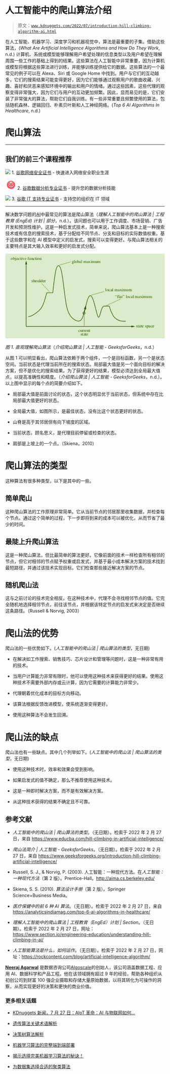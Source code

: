 # 人工智能中的爬山算法介绍

> 原文：[`www.kdnuggets.com/2022/07/introduction-hill-climbing-algorithm-ai.html`](https://www.kdnuggets.com/2022/07/introduction-hill-climbing-algorithm-ai.html)

在人工智能、机器学习、深度学习和机器视觉中，算法是最重要的子集。借助这些算法，(*What Are Artificial Intelligence Algorithms and How Do They Work*, n.d.) 计算机、系统或模型能够理解用户希望处理的信息类型以及用户希望在理解周围一些工作的基础上得到的结果。这些算法在人工智能中非常重要，因为计算机或模型将根据这些算法进行训练，并能够训练提供给它的数据。这些算法的一个最常见的例子可以在 Alexa、Siri 或 Google Home 中找到。用户与它们的互动越多，它们的搜索结果可能变得更好，因为它们能够通过观察用户的歌曲收藏、兴趣、喜好和厌恶来感知环境中的输出和用户的情绪。通过这些因素，这些代理的观察变得非常强大，因为它们与用户的互动更加频繁。因此，显而易见的是，它们安装了非常强大的算法，帮助它们自我训练。有一些非常重要且频繁使用的算法，包括随机森林、逻辑回归、朴素贝叶斯和人工神经网络。(*Top 6 AI Algorithms In Healthcare*, n.d.)

# 爬山算法

* * *

## 我们的前三个课程推荐

![](img/0244c01ba9267c002ef39d4907e0b8fb.png) 1\. [谷歌网络安全证书](https://www.kdnuggets.com/google-cybersecurity) - 快速进入网络安全职业生涯

![](img/e225c49c3c91745821c8c0368bf04711.png) 2\. [谷歌数据分析专业证书](https://www.kdnuggets.com/google-data-analytics) - 提升您的数据分析技能

![](img/0244c01ba9267c002ef39d4907e0b8fb.png) 3\. [谷歌 IT 支持专业证书](https://www.kdnuggets.com/google-itsupport) - 支持您的组织在 IT 领域

* * *

解决数学问题的[AI](https://algoscale.com/artificial-intelligence-solution-providers/)中最常见的算法是爬山算法（*理解人工智能中的爬山算法 | 工程教育 (EngEd) 计划 | 部分*，n.d.）。该问题也可以用于工作调度、市场营销、广告开发和预测性维护。这是一种启发式技术，简单来说，爬山算法基本上是一种搜索技术或有信息的搜索技术，基于分配给不同节点、分支和目标的实际数值权重。基于这些数字和在 AI 模型中定义的启发式，搜索可以变得更好。与爬山算法相关的主要特点是其大输入效率和更好的启发式分配。

![ 直观理解爬山算法 ](img/438d82a6436eab500dd5e62596800638.png)

*图 1\. 直观理解爬山算法*（*介绍爬山算法 | 人工智能 - GeeksforGeeks*，n.d.）

从图 1 可以明显看出，爬山算法依赖于两个组件，一个是目标函数，另一个是状态空间。当前状态是代理当前所在的搜索状态。局部最大值是另一个面向目标的解决方案，但不是优化的搜索结果。为了获得更好的结果，模型必须达到全局最大值点，以提高准确性和精度。（*介绍爬山算法 | 人工智能 - GeeksforGeeks*，n.d.）。以上图中显示的每个点的简要介绍如下。

+   局部最大值是前面讨论的状态，这个状态明显优于当前状态，但系统中存在比局部最大值更好的状态。

+   全局最大值，如图所示，是最佳状态，没有比这个状态更好的状态。

+   山脊是高于其邻居但有向下坡度的区域。

+   当前状态，顾名思义，是代理目前停留或检查的状态。

+   肩部是上坡上的一个点。（Skiena，2010）

# 爬山算法的类型

这种算法有很多种类型，以下是其中的一些。

## 简单爬山

这种爬山算法的工作原理非常简单。它从当前节点的邻居那里收集数据，并检查每个节点。通过这个简单的过程，下一步即将到来的成本可以被优化，从而节省了最少的时间。

## 最陡上升爬山算法

这是一种爬山算法，但比最简单的算法更好。它像前面的技术一样检查所有相邻的节点，但它对相邻的节点赋予权重或启发式，并基于最小成本解决方案的技术找到最短路径，并通过该技术实现目标。它们检查那些接近解决方案的节点。

## 随机爬山法

这与之前讨论的技术完全相反。在这种技术中，代理不会寻找相邻节点的值。它完全随机地选择相邻节点，前往该节点，并根据该特定节点的启发式来决定是否继续这条路径。（Russell & Norvig, 2003）

# 爬山法的优势

爬山法的一些优势如下。(*人工智能中的爬山法 | 爬山算法的类型*，无日期)

+   在解决如工作搜索、销售技巧、芯片设计和管理等问题时，这是一种非常有用的技术。

+   当用户计算能力非常有限时，他可以使用这种技术来获得更好的结果。使用这种技术不需要外部内存或云计算，因为它需要的计算能力非常少。

+   代理朝着优化成本的目标方向移动。

+   该算法根据反馈改进模型，使系统逐渐变得更好。

+   使用这种算法不会发生回溯。

# 爬山法的缺点

爬山法也有一些缺点。其中几个列举如下。(*人工智能中的爬山法 | 爬山算法的类型*，无日期)

+   使用这种技术时，效率和效果会受到影响。

+   如果启发式的值不确定，那么不推荐使用这种技术。

+   这是一种即时解决方案，而不是有效解决方案。

+   从这种技术获得的结果不确定且不可靠。

## 参考文献

+   *人工智能中的爬山法 | 爬山算法的类型*。（无日期）。检索于 2022 年 2 月 27 日，来自 https://www.educba.com/hill-climbing-in-artificial-intelligence/

+   *爬山法简介 | 人工智能 - GeeksforGeeks*。（无日期）。检索于 2022 年 2 月 27 日，来自 https://www.geeksforgeeks.org/introduction-hill-climbing-artificial-intelligence/

+   Russell, S. J., & Norvig, P. (2003). 人工智能：一种现代方法。在*人工智能：一种现代方法*（第 2 版）。Prentice-Hall。http://aima.cs.berkeley.edu/

+   Skiena, S. S. (2010). *算法设计手册*（第 2 版）。Springer Science+Business Media。

+   *医疗保健中的前 6 种 AI 算法*。（无日期）。检索于 2022 年 2 月 27 日，来自 https://analyticsindiamag.com/top-6-ai-algorithms-in-healthcare/

+   *理解人工智能中的爬山算法 | 工程教育（EngEd）计划 | Section*。（无日期）。检索于 2022 年 2 月 27 日，网址：https://www.section.io/engineering-education/understanding-hill-climbing-in-ai/

+   *人工智能算法是什么，如何运作*。（无日期）。检索于 2022 年 2 月 27 日，网址：https://rockcontent.com/blog/artificial-intelligence-algorithm/

**[Neeraj Agarwal](https://www.linkedin.com/in/neeagl/)** 是数据咨询公司[Algoscale](https://www.linkedin.com/company/algoscale)的创始人，该公司涵盖数据工程、应用 AI、数据科学和产品工程。他在该领域拥有超过 9 年的经验，帮助各种组织从初创公司到财富 100 强企业摄取和存储大量原始数据，以将其转化为可操作的洞察，从而实现更好的决策和更快的商业价值。

### 更多相关话题

+   [KDnuggets 新闻，7 月 27 日：AIoT 革命：AI 与物联网如何…](https://www.kdnuggets.com/2022/n30.html)

+   [遗传算法关键术语解析](https://www.kdnuggets.com/2018/04/genetic-algorithm-key-terms-explained.html)

+   [决策树算法解析](https://www.kdnuggets.com/2020/01/decision-tree-algorithm-explained.html)

+   [机器学习算法的完整端到端部署](https://www.kdnuggets.com/2021/12/deployment-machine-learning-algorithm-live-production-environment.html)

+   [揭示选择完美机器学习算法的秘诀！](https://www.kdnuggets.com/2023/07/ml-algorithm-choose.html)

+   [为数据集选择合适的聚类算法](https://www.kdnuggets.com/2019/10/right-clustering-algorithm.html)
